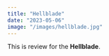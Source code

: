 ```yaml
---
title: "Hellblade"
date: "2023-05-06"
image: "/images/hellblade.jpg"
---
```


This is review for the **Hellblade**.

